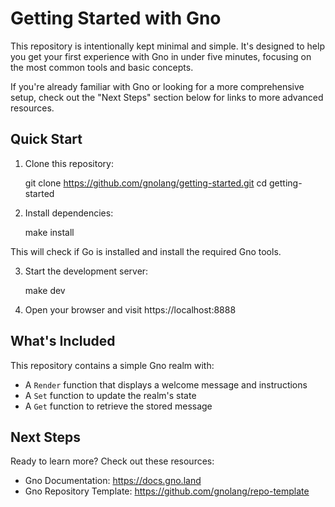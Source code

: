 # Getting Started with Gno

This repository is intentionally kept minimal and simple. It's designed to help
you get your first experience with Gno in under five minutes, focusing on the
most common tools and basic concepts.

If you're already familiar with Gno or looking for a more comprehensive setup,
check out the "Next Steps" section below for links to more advanced resources.

## Quick Start

1. Clone this repository:

    git clone https://github.com/gnolang/getting-started.git
    cd getting-started

2. Install dependencies:

    make install

This will check if Go is installed and install the required Gno tools.

3. Start the development server:

    make dev

4. Open your browser and visit https://localhost:8888

## What's Included

This repository contains a simple Gno realm with:
- A `Render` function that displays a welcome message and instructions
- A `Set` function to update the realm's state
- A `Get` function to retrieve the stored message

## Next Steps

Ready to learn more? Check out these resources:

- Gno Documentation: https://docs.gno.land
- Gno Repository Template: https://github.com/gnolang/repo-template
<!--- Gno by Examples: https://github.com/gnolang/by-examples-->
